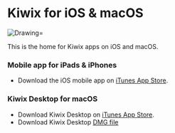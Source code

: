 # Kiwix for iOS & macOS
<img src="https://img.shields.io/badge/Swift-4.1-orange.svg" alt="Drawing="/>

This is the home for Kiwix apps on iOS and macOS.

### Mobile app for iPads & iPhones ###
- Download the iOS mobile app on [iTunes App Store](http://ios.kiwix.org). 

### Kiwix Desktop for macOS ###
- Download Kiwix Desktop on [iTunes App Store](http://macos.kiwix.org). 
- Download Kiwix Desktop [DMG file](https://download.kiwix.org/release/kiwix-desktop-macos/)
